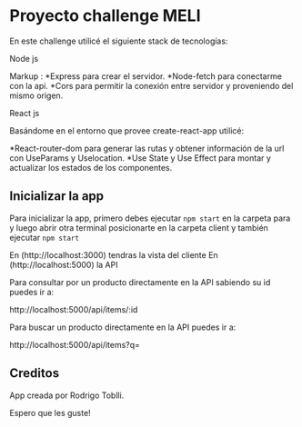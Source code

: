 # Proyecto challenge MELI

En este challenge utilicé el siguiente stack de tecnologías:

Node js

Markup : *Express para crear el servidor.
         *Node-fetch para conectarme con la api.
         *Cors para permitir la conexión entre servidor y proveniendo del mismo origen.

React js

Basándome en el entorno que provee create-react-app utilicé:

*React-router-dom para generar las rutas y obtener información de la url con UseParams y Uselocation.
*Use State y Use Effect para montar y actualizar los estados de los componentes.


## Inicializar la app

Para inicializar la app, primero debes ejecutar `npm start` en la carpeta para
y luego abrir otra terminal posicionarte en la carpeta client y también ejecutar `npm start`

En (http://localhost:3000) tendras la vista del cliente
En (http://localhost:5000) la API

Para consultar por un producto directamente en la API sabiendo su id puedes ir a:

http://localhost:5000/api/items/:id

Para buscar un producto directamente en la API puedes ir a:

http://localhost:5000/api/items?q=


## Creditos

App creada por Rodrigo Toblli.

Espero que les guste!
